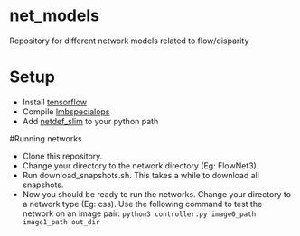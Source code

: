 # net_models
Repository for different network models related to flow/disparity

# Setup
* Install [tensorflow]()
* Compile [lmbspecialops]()
* Add [netdef_slim]() to your python path

#Running networks

* Clone this repository.
* Change your directory to the network directory (Eg: FlowNet3).
* Run download_snapshots.sh. This takes a while to download all snapshots.
* Now you should be ready to run the networks. Change your directory to a network type (Eg: css).
  Use the following command to test the network on an image pair:
  `python3 controller.py image0_path image1_path out_dir`
